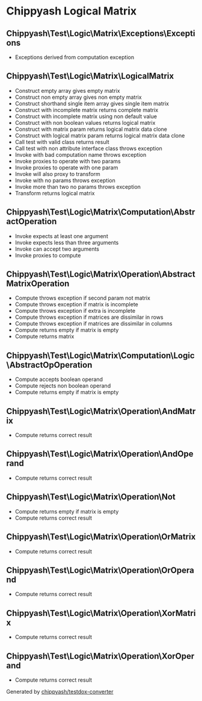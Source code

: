 # Chippyash Logical Matrix

## Chippyash\Test\Logic\Matrix\Exceptions\Exceptions

*  Exceptions derived from computation exception

## Chippyash\Test\Logic\Matrix\LogicalMatrix

*  Construct empty array gives empty matrix
*  Construct non empty array gives non empty matrix
*  Construct shorthand single item array gives single item matrix
*  Construct with incomplete matrix returns complete matrix
*  Construct with incomplete matrix using non default value
*  Construct with non boolean values returns logical matrix
*  Construct with matrix param returns logical matrix data clone
*  Construct with logical matrix param returns logical matrix data clone
*  Call test with valid class returns result
*  Call test with non attribute interface class throws exception
*  Invoke with bad computation name throws exception
*  Invoke proxies to operate with two params
*  Invoke proxies to operate with one param
*  Invoke will also proxy to transform
*  Invoke with no params throws exception
*  Invoke more than two no params throws exception
*  Transform returns logical matrix

## Chippyash\Test\Logic\Matrix\Computation\AbstractOperation

*  Invoke expects at least one argument
*  Invoke expects less than three arguments
*  Invoke can accept two arguments
*  Invoke proxies to compute

## Chippyash\Test\Logic\Matrix\Operation\AbstractMatrixOperation

*  Compute throws exception if second param not matrix
*  Compute throws exception if matrix is incomplete
*  Compute throws exception if extra is incomplete
*  Compute throws exception if matrices are dissimilar in rows
*  Compute throws exception if matrices are dissimilar in columns
*  Compute returns empty if matrix is empty
*  Compute returns matrix

## Chippyash\Test\Logic\Matrix\Computation\Logic\AbstractOpOperation

*  Compute accepts boolean operand
*  Compute rejects non boolean operand
*  Compute returns empty if matrix is empty

## Chippyash\Test\Logic\Matrix\Operation\AndMatrix

*  Compute returns correct result

## Chippyash\Test\Logic\Matrix\Operation\AndOperand

*  Compute returns correct result

## Chippyash\Test\Logic\Matrix\Operation\Not

*  Compute returns empty if matrix is empty
*  Compute returns correct result

## Chippyash\Test\Logic\Matrix\Operation\OrMatrix

*  Compute returns correct result

## Chippyash\Test\Logic\Matrix\Operation\OrOperand

*  Compute returns correct result

## Chippyash\Test\Logic\Matrix\Operation\XorMatrix

*  Compute returns correct result

## Chippyash\Test\Logic\Matrix\Operation\XorOperand

*  Compute returns correct result


Generated by [chippyash/testdox-converter](https://github.com/chippyash/Testdox-Converter)